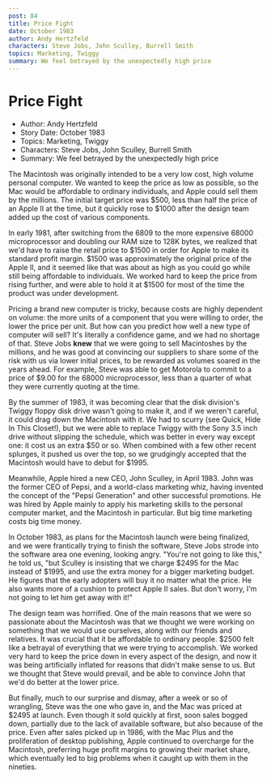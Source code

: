 ```yaml
---
post: 84
title: Price Fight
date: October 1983
author: Andy Hertzfeld
characters: Steve Jobs, John Sculley, Burrell Smith
topics: Marketing, Twiggy
summary: We feel betrayed by the unexpectedly high price
---
```


# Price Fight
* Author: Andy Hertzfeld
* Story Date: October 1983
* Topics: Marketing, Twiggy
* Characters: Steve Jobs, John Sculley, Burrell Smith
* Summary: We feel betrayed by the unexpectedly high price

The Macintosh was originally intended to be a very low cost, high volume personal computer.  We wanted to keep the price as low as possible, so the Mac would be affordable to ordinary individuals, and Apple could sell them by the millions.  The initial target price was $500, less than half the price of an Apple II at the time, but it quickly rose to $1000 after the design team added up the cost of various components.

In early 1981, after switching from the 6809 to the more expensive 68000 microprocessor and doubling our RAM size to 128K bytes, we realized that we'd have to raise the retail price to $1500 in order for Apple to make its standard profit margin.  $1500 was approximately the original price of the Apple II, and it seemed like that was about as high as you could go while still being affordable to individuals.  We worked hard to keep the price from rising further, and were able to hold it at $1500 for most of the time the product was under development.

Pricing a brand new computer is tricky, because costs are highly dependent on volume: the more units of a component that you were willing to order, the lower the price per unit. But how can you predict how well a new type of computer will sell? It's literally a confidence game, and we had no shortage of that.  Steve Jobs **knew** that we were going to sell Macintoshes by the millions, and he was good at convincing our suppliers to share some of the risk with us via lower initial prices, to be rewarded as volumes soared in the years ahead.  For example, Steve was able to get Motorola to commit to a price of $9.00 for the 68000 microprocessor, less than a quarter of what they were currently quoting at the time.

By the summer of 1983, it was becoming clear that the disk division's Twiggy floppy disk drive wasn't going to make it, and if we weren't careful, it could drag down the Macintosh with it.  We had to scurry (see Quick, Hide In This Closet!), but we were able to replace Twiggy with the Sony 3.5 inch drive without slipping the schedule, which was better in every way except one: it cost us an extra $50 or so.  When combined with a few other recent splurges, it pushed us over the top, so we grudgingly accepted that the Macintosh would have to debut for $1995.

Meanwhile, Apple hired a new CEO, John Sculley, in April 1983.  John was the former CEO of Pepsi, and a world-class marketing whiz, having invented the concept of the "Pepsi Generation" and other successful promotions.  He was hired by Apple mainly to apply his marketing skills to the personal computer market, and the Macintosh in particular.  But big time marketing costs big time money.

In October 1983, as plans for the Macintosh launch were being finalized, and we were frantically trying to finish the software, Steve Jobs strode into the software area one evening, looking angry. "You're not going to like this," he told us, "but Sculley is insisting that we charge $2495 for the Mac instead of $1995, and use the extra money for a bigger marketing budget.  He figures that the early adopters will buy it no matter what the price.  He also wants more of a cushion to protect Apple II sales.  But don't worry, I'm not going to let him get away with it!"

The design team was horrified.  One of the main reasons that we were so passionate about the Macintosh was that we thought we were working on something that we would use ourselves, along with our friends and relatives.  It was crucial that it be affordable to ordinary people.  $2500 felt like a betrayal of everything that we were trying to accomplish.  We worked very hard to keep the price down in every aspect of the design, and now it was being artificially inflated for reasons that didn't make sense to us. But we thought that Steve would prevail, and be able to convince John that we'd do better at the lower price.

But finally, much to our surprise and dismay, after a week or so of wrangling, Steve was the one who gave in, and the Mac was priced at $2495 at launch.   Even though it sold quickly at first, soon sales bogged down, partially due to the lack of available software, but also because of the price.  Even after sales picked up in 1986, with the Mac Plus and the proliferation of desktop publishing, Apple continued to overcharge for the Macintosh, preferring huge profit margins to growing their market share, which eventually led to big problems when it caught up with them in the nineties.
